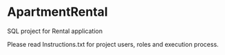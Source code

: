 # ApartmentRental
SQL project for Rental application


Please read Instructions.txt for project users, roles and execution process.
